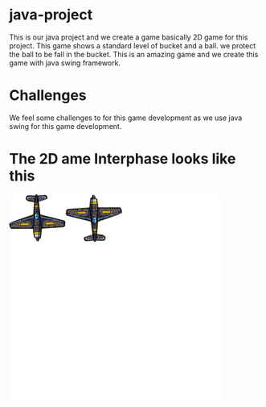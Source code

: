 # java-project

This is our java project and we create a game basically 2D game for this project. This game shows a standard level of bucket and a ball. we protect the ball to be fall in the bucket. 
This is  an amazing game and we create this game with java swing framework. 

# Challenges

We feel some challenges to for this game development as we use java swing for this game development.

# The 2D ame Interphase looks like this 
![](https://github.com/hasansust32/SkyForce/blob/master/toy.png)
